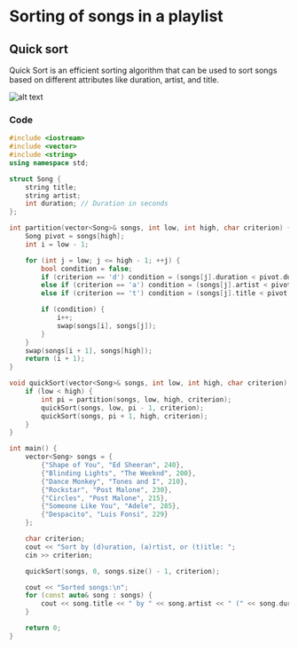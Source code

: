# Sorting of songs in a playlist 

## Quick sort 

Quick Sort is an efficient sorting algorithm that can be used to sort songs based on different attributes like duration, artist, and title.

![alt text](https://www.cnet.com/a/img/resize/42897897174ace5b7d88bf2ab8a7de2eae276a03/hub/2022/03/11/253590a9-7131-4f48-b10c-d0896d0d7d85/img-3816.jpg?auto=webp&width=768)

### Code

```cpp
#include <iostream>
#include <vector>
#include <string>
using namespace std;

struct Song {
    string title;
    string artist;
    int duration; // Duration in seconds
};

int partition(vector<Song>& songs, int low, int high, char criterion) {
    Song pivot = songs[high];
    int i = low - 1;

    for (int j = low; j <= high - 1; ++j) {
        bool condition = false;
        if (criterion == 'd') condition = (songs[j].duration < pivot.duration);
        else if (criterion == 'a') condition = (songs[j].artist < pivot.artist);
        else if (criterion == 't') condition = (songs[j].title < pivot.title);

        if (condition) {
            i++;
            swap(songs[i], songs[j]);
        }
    }
    swap(songs[i + 1], songs[high]);
    return (i + 1);
}

void quickSort(vector<Song>& songs, int low, int high, char criterion) {
    if (low < high) {
        int pi = partition(songs, low, high, criterion);
        quickSort(songs, low, pi - 1, criterion);
        quickSort(songs, pi + 1, high, criterion);
    }
}

int main() {
    vector<Song> songs = {
        {"Shape of You", "Ed Sheeran", 240},
        {"Blinding Lights", "The Weeknd", 200},
        {"Dance Monkey", "Tones and I", 210},
        {"Rockstar", "Post Malone", 230},
        {"Circles", "Post Malone", 215},
        {"Someone Like You", "Adele", 285},
        {"Despacito", "Luis Fonsi", 229}
    };

    char criterion;
    cout << "Sort by (d)uration, (a)rtist, or (t)itle: ";
    cin >> criterion;

    quickSort(songs, 0, songs.size() - 1, criterion);

    cout << "Sorted songs:\n";
    for (const auto& song : songs) {
        cout << song.title << " by " << song.artist << " (" << song.duration << " seconds)\n";
    }

    return 0;
}
```
